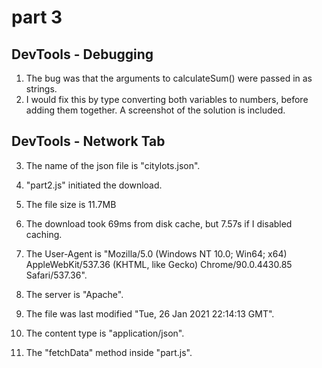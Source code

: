 # part 3
## DevTools - Debugging
1) The bug was that the arguments to calculateSum() were passed in as strings.
2) I would fix this by type converting both variables to numbers, before adding them together. A screenshot of the solution is included.

## DevTools - Network Tab
3) The name of the json file is "citylots.json".
4) "part2.js" initiated the download.
5) The file size is 11.7MB
6) The download took 69ms from disk cache, but 7.57s if I disabled caching.

7) The User-Agent is "Mozilla/5.0 (Windows NT 10.0; Win64; x64) AppleWebKit/537.36 (KHTML, like Gecko) Chrome/90.0.4430.85 Safari/537.36".
8) The server is "Apache".
9) The file was last modified "Tue, 26 Jan 2021 22:14:13 GMT".
10) The content type is "application/json".

11) The "fetchData" method inside "part.js".
